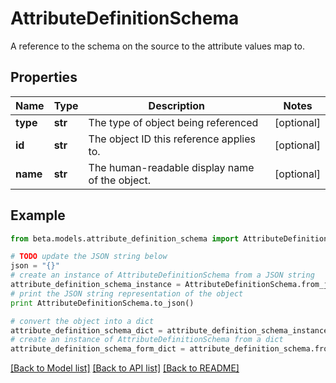 # AttributeDefinitionSchema

A reference to the schema on the source to the attribute values map to.

## Properties
Name | Type | Description | Notes
------------ | ------------- | ------------- | -------------
**type** | **str** | The type of object being referenced | [optional] 
**id** | **str** | The object ID this reference applies to. | [optional] 
**name** | **str** | The human-readable display name of the object. | [optional] 

## Example

```python
from beta.models.attribute_definition_schema import AttributeDefinitionSchema

# TODO update the JSON string below
json = "{}"
# create an instance of AttributeDefinitionSchema from a JSON string
attribute_definition_schema_instance = AttributeDefinitionSchema.from_json(json)
# print the JSON string representation of the object
print AttributeDefinitionSchema.to_json()

# convert the object into a dict
attribute_definition_schema_dict = attribute_definition_schema_instance.to_dict()
# create an instance of AttributeDefinitionSchema from a dict
attribute_definition_schema_form_dict = attribute_definition_schema.from_dict(attribute_definition_schema_dict)
```
[[Back to Model list]](../README.md#documentation-for-models) [[Back to API list]](../README.md#documentation-for-api-endpoints) [[Back to README]](../README.md)


